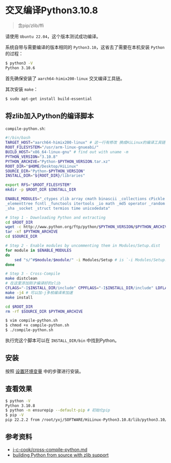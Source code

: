 # 交叉编译Python3.10.8

> 含pip/zlib/ffi

请使用 `Ubuntu 22.04`，这个版本测试成功编译。

系统自带与需要编译的版本相同的 `Python3.10`，这省去了需要在本机安装 `Python` 的过程：

```sh
$ python3 -V
Python 3.10.6
```

首先确保安装了 `aarch64-himix200-linux` 交叉编译工具链。

其次安装 `make`：

```sh
$ sudo apt-get install build-essential
```

## 将zlib加入Python的编译脚本

`compile-python.sh`:

```sh
#!/bin/bash
TARGET_HOST="aarch64-himix200-linux" # 这一行有修改 换成HiLinux的编译工具链
ROOT_FILESYSTEM="/usr/arm-linux-gnueabi/"
BUILD_HOST="x86_64-linux-gnu" # find out with uname -m
PYTHON_VERSION="3.10.8"
PYTHON_ARCHIVE="Python-$PYTHON_VERSION.tar.xz"
ROOT_DIR="$HOME/Desktop/HiLinux"
SOURCE_DIR="Python-$PYTHON_VERSION"
INSTALL_DIR="${ROOT_DIR}/libraries"

export RFS="$ROOT_FILESYSTEM"
mkdir -p $ROOT_DIR $INSTALL_DIR

ENABLE_MODULES="_ctypes zlib array cmath binascii _collections cPickle cStringIO datetime
_elementtree fcntl _functools itertools _io math _md5 operator _random select
_sha _socket _struct termios time unicodedata"

# Step 1 - Downloading Python and extracting
cd $ROOT_DIR
wget -c http://www.python.org/ftp/python/$PYTHON_VERSION/$PYTHON_ARCHIVE
tar -xf $PYTHON_ARCHIVE
cd $SOURCE_DIR

# Step 2 - Enable modules by uncommenting them in Modules/Setup.dist
for module in $ENABLE_MODULES
do
    sed "s/^#$module/$module/" -i Modules/Setup # is `-i Modules/Setup.dist` before in Python3.6
done

# Step 3 - Cross-Compile
make distclean
# 在这里添加刚才编译好的zlib
CFLAGS="-I$INSTALL_DIR/include" CPPFLAGS="-I$INSTALL_DIR/include" LDFLAGS="-L$INSTALL_DIR/lib -L$INSTALL_DIR/lib64" ./configure --host=$TARGET_HOST --build=$BUILD_HOST --prefix=$INSTALL_DIR --disable-ipv6 ac_cv_file__dev_ptmx=no ac_cv_file__dev_ptc=no ac_cv_have_long_long_format=yes --with-ensurepip=install
make -j4 # 可以加-j多核编译来加速
make install

cd $ROOT_DIR
rm -rf $SOURCE_DIR $PYTHON_ARCHIVE
```

```sh
$ vim compile-python.sh
$ chmod +x compile-python.sh
$ ./compile-python.sh
```

执行完这个脚本可以在 `INSTALL_DIR/bin` 中找到Python。

## 安装

按照 [设置环境变量](./set-env.md) 中的步骤进行安装。

## 查看效果

```sh
$ python -V
Python 3.10.8
$ python -m ensurepip --default-pip # 初始化pip
$ pip -V
pip 22.2.2 from /root/yxj/SOFTWARE/HiLinux-Python3.10.8/lib/python3.10/site-packages/pip (python 3.10)
```

## 参考资料

- [j-c-cook/cross-compile-python.md](https://gist.github.com/j-c-cook/2a291dc0bfaa2f6639272e344ff66e62)
- [building Python from source with zlib support](https://stackoverflow.com/a/15013895/14298786)
